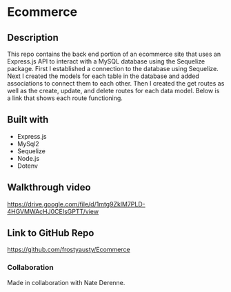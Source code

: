 # Ecommerce


## Description

This repo contains the back end portion of an ecommerce site that uses an Express.js API to interact with a MySQL database using the Sequelize package. First I established a connection to the database using Sequelize. Next I created the models for each table in the database and added associations to connect them to each other. Then I created the get routes as well as the create, update, and delete routes for each data model. Below is a link that shows each route functioning. 


## Built with
* Express.js
* MySql2
* Sequelize
* Node.js
* Dotenv


## Walkthrough video
https://drive.google.com/file/d/1mtg9ZklM7PLD-4HGVMWAcHJ0CEIsGPTT/view 


## Link to GitHub Repo
https://github.com/frostyausty/Ecommerce 


### Collaboration

Made in collaboration with Nate Derenne.
